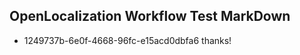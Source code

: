 ## OpenLocalization Workflow Test MarkDown
* 1249737b-6e0f-4668-96fc-e15acd0dbfa6 thanks!

<!--HONumber=Sep16_HO1-->


